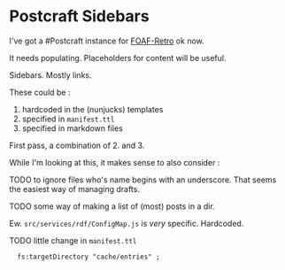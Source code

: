 # Postcraft Sidebars

I've got a #Postcraft instance for [FOAF-Retro](https://foaf-retro.hyperdata.it/) ok now.

It needs populating. Placeholders for content will be useful.

Sidebars. Mostly links.

These could be :

1. hardcoded in the (nunjucks) templates
2. specified in `manifest.ttl`
3. specified in markdown files

First pass, a combination of 2. and 3.

While I'm looking at this, it makes sense to also consider :

TODO to ignore files who's name begins with an underscore. That seems the easiest way of managing drafts.

TODO some way of making a list of (most) posts in a dir.

Ew. `src/services/rdf/ConfigMap.js` is _very_ specific. Hardcoded.

TODO little change in `manifest.ttl`

```
  fs:targetDirectory "cache/entries" ;
```
